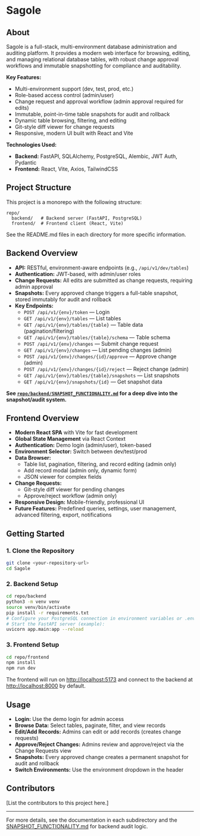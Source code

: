 # Sagole

## About

Sagole is a full-stack, multi-environment database administration and auditing platform. It provides a modern web interface for browsing, editing, and managing relational database tables, with robust change approval workflows and immutable snapshotting for compliance and auditability.

**Key Features:**
- Multi-environment support (dev, test, prod, etc.)
- Role-based access control (admin/user)
- Change request and approval workflow (admin approval required for edits)
- Immutable, point-in-time table snapshots for audit and rollback
- Dynamic table browsing, filtering, and editing
- Git-style diff viewer for change requests
- Responsive, modern UI built with React and Vite

**Technologies Used:**
- **Backend:** FastAPI, SQLAlchemy, PostgreSQL, Alembic, JWT Auth, Pydantic
- **Frontend:** React, Vite, Axios, TailwindCSS

## Project Structure

This project is a monorepo with the following structure:

```
repo/
  backend/   # Backend server (FastAPI, PostgreSQL)
  frontend/  # Frontend client (React, Vite)
```

See the README.md files in each directory for more specific information.

## Backend Overview

- **API:** RESTful, environment-aware endpoints (e.g., `/api/v1/dev/tables`)
- **Authentication:** JWT-based, with admin/user roles
- **Change Requests:** All edits are submitted as change requests, requiring admin approval
- **Snapshots:** Every approved change triggers a full-table snapshot, stored immutably for audit and rollback
- **Key Endpoints:**
  - `POST /api/v1/{env}/token` — Login
  - `GET /api/v1/{env}/tables` — List tables
  - `GET /api/v1/{env}/tables/{table}` — Table data (pagination/filtering)
  - `GET /api/v1/{env}/tables/{table}/schema` — Table schema
  - `POST /api/v1/{env}/changes` — Submit change request
  - `GET /api/v1/{env}/changes` — List pending changes (admin)
  - `POST /api/v1/{env}/changes/{id}/approve` — Approve change (admin)
  - `POST /api/v1/{env}/changes/{id}/reject` — Reject change (admin)
  - `GET /api/v1/{env}/tables/{table}/snapshots` — List snapshots
  - `GET /api/v1/{env}/snapshots/{id}` — Get snapshot data

**See [`repo/backend/SNAPSHOT_FUNCTIONALITY.md`](repo/backend/SNAPSHOT_FUNCTIONALITY.md) for a deep dive into the snapshot/audit system.**

## Frontend Overview

- **Modern React SPA** with Vite for fast development
- **Global State Management** via React Context
- **Authentication:** Demo login (admin/user), token-based
- **Environment Selector:** Switch between dev/test/prod
- **Data Browser:**
  - Table list, pagination, filtering, and record editing (admin only)
  - Add record modal (admin only, dynamic form)
  - JSON viewer for complex fields
- **Change Requests:**
  - Git-style diff viewer for pending changes
  - Approve/reject workflow (admin only)
- **Responsive Design:** Mobile-friendly, professional UI
- **Future Features:** Predefined queries, settings, user management, advanced filtering, export, notifications

## Getting Started

### 1. Clone the Repository

```bash
git clone <your-repository-url>
cd Sagole
```

### 2. Backend Setup

```bash
cd repo/backend
python3 -m venv venv
source venv/bin/activate
pip install -r requirements.txt
# Configure your PostgreSQL connection in environment variables or .env files
# Start the FastAPI server (example):
uvicorn app.main:app --reload
```

### 3. Frontend Setup

```bash
cd repo/frontend
npm install
npm run dev
```

The frontend will run on [http://localhost:5173](http://localhost:5173) and connect to the backend at [http://localhost:8000](http://localhost:8000) by default.

## Usage

- **Login:** Use the demo login for admin access
- **Browse Data:** Select tables, paginate, filter, and view records
- **Edit/Add Records:** Admins can edit or add records (creates change requests)
- **Approve/Reject Changes:** Admins review and approve/reject via the Change Requests view
- **Snapshots:** Every approved change creates a permanent snapshot for audit and rollback
- **Switch Environments:** Use the environment dropdown in the header

## Contributors

[List the contributors to this project here.]

---

For more details, see the documentation in each subdirectory and the [SNAPSHOT_FUNCTIONALITY.md](repo/backend/SNAPSHOT_FUNCTIONALITY.md) for backend audit logic.

